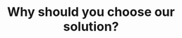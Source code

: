 ---
# An instance of the Featurette widget.
# Documentation: https://wowchemy.com/docs/page-builder/
widget: featurette

# This file represents a page section.
headless: true

# Order that this section appears on the page.
weight: 40

title: Why should you choose our solution?
subtitle:

design:
  background:
    #image: kelly-sikkema-bE6k8SQT2FQ-unsplash.jpg
    #image_darken: 0.6
    #text_color_light: true
    color: '#1a0000'
  icon: 
    color:'#be5908' 

# Showcase personal skills or business features.
# - Add/remove as many `feature` blocks below as you like.
# - For available icons, see: https://wowchemy.com/docs/page-builder/#icons
feature:
- icon: tablet-alt
  icon_pack: fas
  name: Digital ordering system
  description: Digital ordering via customer devices, digital e-paper menus or traditionally through the waiter.
- icon: tasks
  icon_pack: fas
  name: Digital workflow management
  description: Distribute tasks among your kitchen staff automatically to improve the overall kitchen performance.
- icon: glasses
  icon_pack: fas
  name: Data glasses integration
  description: Combine our digital workflow management for the kitchen with the tooz data glasses integration.
- icon: chart-bar
  icon_pack: fas
  name: Restaurant statistics
  description: Keep track of your restaurants performance metrics and make changes where necessary.
- icon: users-slash
  icon_pack: fas
  name: Staff cost reduction
  description: Reduce the amount of restaurant staff needed, due to efficiency improvements.
- icon: smile
  icon_pack: far
  name: Customer satisfaction
  description: Improved customer satisfaction, due to the improved service and meal quality. 

# Uncomment to use emoji icons.
#- icon: ":smile:"
#  icon_pack: "emoji"
#  name: "Emojiness"
#  description: "100%"  

# Uncomment to use custom SVG icons.
# Place custom SVG icon in `assets/images/icon-pack/`, creating folders if necessary.
# Reference the SVG icon name (without `.svg` extension) in the `icon` field.
#- icon: "your-custom-icon-name"
#  icon_pack: "custom"
#  name: "Surfing"
#  description: "90%"
---